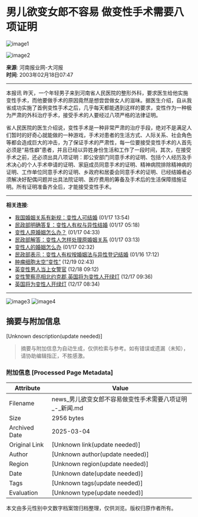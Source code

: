 # 男儿欲变女郎不容易 做变性手术需要八项证明

![image1](https://news.sohu.com/sximages/1225011.gif)

![image2](https://news.sohu.com/sximages/1225010.gif)

**来源**: 河南报业网-大河报  
**时间**: 2003年02月18日07:47

---

本报讯 昨天，一个年轻男子来到河南省人民医院的整形外科，要求医生给他实施变性手术，而他要做手术的原因竟然是想尝尝做女人的滋味。据医生介绍，自从我省成功实施了首例变性手术之后，几乎每天都能遇到这样的要求，变性作为一种极为严肃的外科治疗手术，接受手术的人要经过八项严格的法律证明。

省人民医院的医生介绍说，变性手术是一种非常严肃的治疗手段，绝对不是满足人们暂时的好奇心就能做的一种游戏，手术对患者的生活方式、人际关系、社会角色等都会造成巨大的冲击，为了保证手术的严肃性，每一位要接受变性手术的人首先必须是“易性癖”患者，并且已经以异姓身份生活和工作了一段时间，其次，在接受手术之前，还必须出具八项证明：即公安部门同意手术的证明、包括个人经历及手术决心的个人手术申请的证明、家庭成员同意手术的证明、精神病院排除精神病的证明、工作单位同意手术的证明、乡政府和居委会同意手术的证明、已经结婚者必须解决好配偶问题并出具法院证明、医疗费用的筹备及手术后的生活保障措施证明。所有证明准备齐全后，才能接受变性手术。

---

**相关连接**:

- [我国婚姻关系有新规：变性人可结婚](https://news.sohu.com/58/80/news205808058.shtml) (01/17 13:54)
- [民政部明确答复：变性人有权与异性结婚](https://news.sohu.com/49/92/news205799249.shtml) (01/17 05:18)
- [变性人原婚姻怎么办？](https://news.sohu.com/01/91/news205799101.shtml) (01/17 04:33)
- [民政部解答：变性人怎样处理原婚姻关系](https://news.sohu.com/28/88/news205798828.shtml) (01/17 03:13)
- [变性人的婚姻怎么办](https://news.sohu.com/97/89/news205798997.shtml) (01/17 02:32)
- [民政部表示：变性人有权按婚姻法与异性登记结婚](https://news.sohu.com/41/98/news205789841.shtml) (01/16 17:12)
- [肿瘤细胞太空“变性”](https://news.sohu.com/34/46/news205074634.shtml) (12/19 02:43)
- [英变性男人当上女警官](https://news.sohu.com/46/45/news205054546.shtml) (12/18 09:12)
- [变性警察亮相北约克郡 英国将为变性人开绿灯](https://news.sohu.com/13/02/news205030213.shtml) (12/17 09:36)
- [英国将为变性人开绿灯](https://news.sohu.com/31/91/news205029131.shtml) (12/17 08:34)

---

![image3](https://images.sohu.com/cs/mms/yangshi/images/tittle_29.gif)
![image4](https://images.sohu.com/cs/mms/yangshi/images/tittle_31.gif)
<!-- tcd_original_link https://news.sohu.com/56/16/news206441656.shtml -->


## 摘要与附加信息

<!-- tcd_abstract -->
[Unknown description(update needed)]
<!-- tcd_abstract_end -->

> 摘要与附加信息为自动生成，仅供检索与参考。如有错误或遗漏（未知），请协助编辑指正，不胜感激。

### 附加信息 [Processed Page Metadata]

| Attribute       | Value                                  |
|-----------------|----------------------------------------|
| Filename        | news_男儿欲变女郎不容易做变性手术需要八项证明_-_新闻.md                             |
| Size            | 2956 bytes                           |
| Archived Date   | 2025-03-04                             |
| Original Link   | [Unknown link(update needed)]                       |
| Author          | [Unknown author(update needed)]                               |
| Region          | [Unknown region(update needed)]                               |
| Date            | [Unknown date(update needed)]                                 |
| Tags            | [Unknown tags(update needed)]                                 |
| Evaluation            | [Unknown type(update needed)]                                 |
<!-- tcd_table_end -->

本文由多元性别中文数字档案馆归档整理，仅供浏览。版权归原作者所有。
